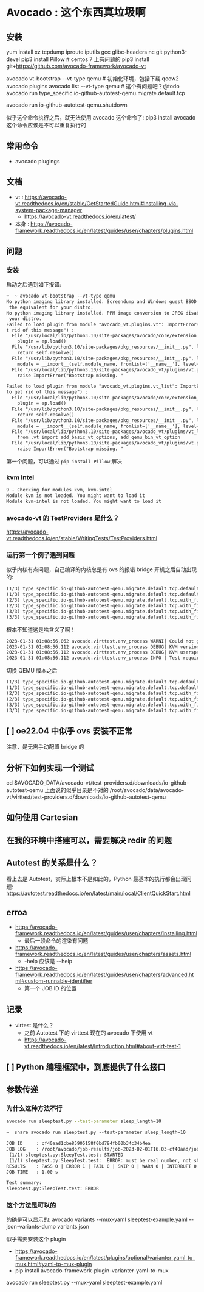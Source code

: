 # Avocado : 这个东西真垃圾啊

## 安装
yum install xz tcpdump iproute iputils gcc glibc-headers nc git python3-devel
pip3 install Pillow # centos 7 上有问题的
pip3 install git+https://github.com/avocado-framework/avocado-vt

avocado vt-bootstrap --vt-type qemu # 初始化环境，包括下载 qcow2
avocado plugins
avocado list --vt-type qemu # 这个有问题吧？@todo
avocado run type_specific.io-github-autotest-qemu.migrate.default.tcp

avocado run io-github-autotest-qemu.shutdown

似乎这个命令执行之后，就无法使用 avocado 这个命令了:
pip3 install avocado
这个命令应该是不可以重复执行的
## 常用命令
- avocado plugings

## 文档
- vt : https://avocado-vt.readthedocs.io/en/stable/GetStartedGuide.html#installing-via-system-package-manager
  - https://avocado-vt.readthedocs.io/en/latest/
- 本身 : https://avocado-framework.readthedocs.io/en/latest/guides/user/chapters/plugins.html


## 问题

### 安装
启动之后遇到如下报错:
```txt
➜  ~ avocado vt-bootstrap --vt-type qemu
No python imaging library installed. Screendump and Windows guest BSOD detection are disabled. In order to enable it, please install python-imaging or
 the equivalent for your distro.
No python imaging library installed. PPM image conversion to JPEG disabled. In order to enable it, please install python-imaging or the equivalent for
 your distro.
Failed to load plugin from module "avocado_vt.plugins.vt": ImportError("Bootstrap missing. Execute 'avocado vt-bootstrap' or disable this plugin to ge
t rid of this message") :
  File "/usr/local/lib/python3.10/site-packages/avocado/core/extension_manager.py", line 94, in __init__
    plugin = ep.load()
  File "/usr/lib/python3.10/site-packages/pkg_resources/__init__.py", line 2458, in load
    return self.resolve()
  File "/usr/lib/python3.10/site-packages/pkg_resources/__init__.py", line 2464, in resolve
    module = __import__(self.module_name, fromlist=['__name__'], level=0)
  File "/usr/local/lib/python3.10/site-packages/avocado_vt/plugins/vt.py", line 43, in <module>
    raise ImportError("Bootstrap missing. "

Failed to load plugin from module "avocado_vt.plugins.vt_list": ImportError("Bootstrap missing. Execute 'avocado vt-bootstrap' or disable this plugin
to get rid of this message") :
  File "/usr/local/lib/python3.10/site-packages/avocado/core/extension_manager.py", line 94, in __init__
    plugin = ep.load()
  File "/usr/lib/python3.10/site-packages/pkg_resources/__init__.py", line 2458, in load
    return self.resolve()
  File "/usr/lib/python3.10/site-packages/pkg_resources/__init__.py", line 2464, in resolve
    module = __import__(self.module_name, fromlist=['__name__'], level=0)
  File "/usr/local/lib/python3.10/site-packages/avocado_vt/plugins/vt_list.py", line 25, in <module>
    from .vt import add_basic_vt_options, add_qemu_bin_vt_option
  File "/usr/local/lib/python3.10/site-packages/avocado_vt/plugins/vt.py", line 43, in <module>
    raise ImportError("Bootstrap missing. "
```

第一个问题，可以通过 `pip install Pillow` 解决

### kvm Intel
```txt
9 - Checking for modules kvm, kvm-intel
Module kvm is not loaded. You might want to load it
Module kvm-intel is not loaded. You might want to load it
```

### avocado-vt 的 TestProviders 是什么？
https://avocado-vt.readthedocs.io/en/stable/WritingTests/TestProviders.html

### 运行第一个例子遇到问题
似乎内核有点问题，自己编译的内核总是有 ovs 的报错
bridge 开机之后自动出现的:

```txt
(1/3) type_specific.io-github-autotest-qemu.migrate.default.tcp.default: STARTED
(1/3) type_specific.io-github-autotest-qemu.migrate.default.tcp.default: CANCEL: Failed to get cpu info with policy ['virttest'] (1.59 s)
(2/3) type_specific.io-github-autotest-qemu.migrate.default.tcp.with_filter_off.with_post_copy: STARTED
(2/3) type_specific.io-github-autotest-qemu.migrate.default.tcp.with_filter_off.with_post_copy: CANCEL: Failed to get cpu info with policy ['virttest'] (1.58 s)
(3/3) type_specific.io-github-autotest-qemu.migrate.default.tcp.with_filter_off.with_multifd: STARTED
(3/3) type_specific.io-github-autotest-qemu.migrate.default.tcp.with_filter_off.with_multifd: CANCEL: Got host qemu version:1.5.3, which is not in [4.0.0,) (1.50 s)
```

根本不知道这是啥含义了啊！
```txt
2023-01-31 01:08:56,062 avocado.virttest.env_process WARNI| Could not get host cpu family
2023-01-31 01:08:56,112 avocado.virttest.env_process DEBUG| KVM version: 3.10.0-1160.71.1.el7.x86_64
2023-01-31 01:08:56,112 avocado.virttest.env_process DEBUG| KVM userspace version(qemu): 1.5.3 (qemu-kvm-1.5.3-175.el7_9.6)
2023-01-31 01:08:56,112 avocado.virttest.env_process INFO | Test requires qemu version: [4.0.0,)
```

切换 QEMU 版本之后
```txt
(1/3) type_specific.io-github-autotest-qemu.migrate.default.tcp.default: STARTED
(1/3) type_specific.io-github-autotest-qemu.migrate.default.tcp.default:  PASS (89.85 s)
(2/3) type_specific.io-github-autotest-qemu.migrate.default.tcp.with_filter_off.with_post_copy: STARTED
(2/3) type_specific.io-github-autotest-qemu.migrate.default.tcp.with_filter_off.with_post_copy:  PASS (45.08 s)
(3/3) type_specific.io-github-autotest-qemu.migrate.default.tcp.with_filter_off.with_multifd: STARTED
(3/3) type_specific.io-github-autotest-qemu.migrate.default.tcp.with_filter_off.with_multifd:  CANCEL: Got host qemu version:2.12.0, which is not in [4.0.0,) (5.35 s)
```

## [ ] oe22.04 中似乎 ovs 安装不正常
注意，是无需手动配置 bridge 的

## 分析下如何实现一个测试
cd $AVOCADO_DATA/avocado-vt/test-providers.d/downloads/io-github-autotest-qemu
上面说的似乎目录是不对的
/root/avocado/data/avocado-vt/virttest/test-providers.d/downloads/io-github-autotest-qemu

## 如何使用 Cartesian

## 在我的环境中搭建可以，需要解决 redir 的问题

## Autotest 的关系是什么？
看上去是 Autotest，实际上根本不是如此的，Python 最基本的执行都会出现问题:
https://autotest.readthedocs.io/en/latest/main/local/ClientQuickStart.html

## erroa
- https://avocado-framework.readthedocs.io/en/latest/guides/user/chapters/installing.html
  - 最后一段命令的渲染有问题
- https://avocado-framework.readthedocs.io/en/latest/guides/user/chapters/assets.html
  - -help 应该是 --help
- https://avocado-framework.readthedocs.io/en/latest/guides/user/chapters/advanced.html#custom-runnable-identifier
  - 第一个 JOB ID 的位置

## 记录
- virtest 是什么？
  - 之前 Autotest 下的 virttest 现在的 avocado 下使用 vt
  - https://avocado-vt.readthedocs.io/en/latest/Introduction.html#about-virt-test-1

## [ ] Python 编程框架中，到底提供了什么接口

## 参数传递

### 为什么这种方法不行
```sh
avocado run sleeptest.py --test-parameter sleep_length=10
```

```txt
➜  share avocado run sleeptest.py --test-parameter sleep_length=10

JOB ID     : cf40aad1cbe85905158f0bd784fb00b34c34b4ea
JOB LOG    : /root/avocado/job-results/job-2023-02-01T16.03-cf40aad/job.log
 (1/1) sleeptest.py:SleepTest.test: STARTED
 (1/1) sleeptest.py:SleepTest.test:  ERROR: must be real number, not str (0.03 s)
RESULTS    : PASS 0 | ERROR 1 | FAIL 0 | SKIP 0 | WARN 0 | INTERRUPT 0 | CANCEL 0
JOB TIME   : 1.00 s

Test summary:
sleeptest.py:SleepTest.test: ERROR
```

### 这个方法是可以的
的确是可以显示的:
avocado variants --mux-yaml sleeptest-example.yaml --json-variants-dump variants.json

似乎需要安装这个 plugin
- https://avocado-framework.readthedocs.io/en/latest/plugins/optional/varianter_yaml_to_mux.html#yaml-to-mux-plugin
- pip install avocado-framework-plugin-varianter-yaml-to-mux

avocado run sleeptest.py --mux-yaml sleeptest-example.yaml

